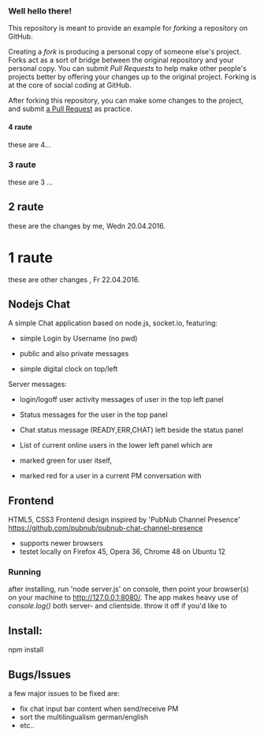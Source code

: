 ### Well hello there!

This repository is meant to provide an example for *forking* a repository on GitHub.

Creating a *fork* is producing a personal copy of someone else's project. Forks act as a sort of bridge between the original repository and your personal copy. You can submit *Pull Requests* to help make other people's projects better by offering your changes up to the original project. Forking is at the core of social coding at GitHub.

After forking this repository, you can make some changes to the project, and submit [a Pull Request](https://github.com/octocat/Spoon-Knife/pulls) as practice.

#### 4 raute
these are 4...

### 3 raute
these are 3 ...

## 2 raute
these are the changes by me, Wedn 20.04.2016.

# 1 raute
these are other changes , Fr 22.04.2016.

## Nodejs Chat
A simple Chat application based on node.js, socket.io, featuring: 
 - simple Login by Username (no pwd)
 - public and also private messages

 - simple digital clock on top/left

Server messages:
 - login/logoff user activity messages of user  in the top left panel
 - Status messages for the user in the top panel 
 - Chat status message (READY,ERR,CHAT) left beside the status panel 

 - List of current online users in the lower left panel which are
 - marked green for user itself,
 - marked red for a user in a current PM conversation with

## Frontend  
HTML5, CSS3 Frontend design inspired by 'PubNub Channel Presence' https://github.com/pubnub/pubnub-chat-channel-presence
 - supports newer browsers
 - testet locally on Firefox 45, Opera 36, Chrome 48 on Ubuntu 12

### Running
after installing, run 'node server.js' on console, then point your browser(s) on your machine to 
http://127.0.0.1:8080/. The app makes heavy use of *console.log()* both server- and clientside. throw it off if you'd like to

## Install:
npm install

## Bugs/Issues
a few major issues to be fixed are:
 - fix chat input bar content when send/receive PM 
 - sort the	multilingualism german/english
 - etc..

